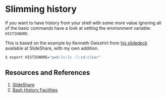 # Slimming history

If you want to have history from your shell with some more value ignoring all of the basic commands have a look at setting the environment variable: `HISTIGNORE`.

This is based on the example by Kenneth Geisshirt from [his slidedeck](http://www.slideshare.net/geisshirt/unleash-your-inner-console-cowboy-47244006) available at SlideShare, with my own addition.

```bash
$ export HISTIGNORE="pwd:ls:ls -l:cd:clear"
```

## Resources and References

1. [SlideShare](http://www.slideshare.net/geisshirt/unleash-your-inner-console-cowboy-47244006)
1. [Bash History Facilities](https://www.gnu.org/software/bash/manual/html_node/Bash-History-Facilities.html)
